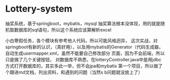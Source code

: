 # Lottery-system
抽奖系统，基于springboot，mybatis，mysql
抽奖算法根本没体现，用的就是随机取数据库的sql语句，所以这个系统应该算解析excel


小白寒假任务，各个模块有参考他人代码，所以可能风格迥异，
这次实战，对springboot有新的认识，（真好用），以及用mybatis的Generator（代码生成器，自动生成usermapper.xml，虽然不能要自己修改部分
页面，因为不会前端，所以只是搞了几个关键按钮，
对数据库不熟悉，在lotteryController.java中是用jdbc方式打开数据库的，其实多此一举，但不会jpa和mybatis
第一个项目，所以做了个跟进md文档，列出资料，和遇到的问题（当然s  b问题就没放上了）
